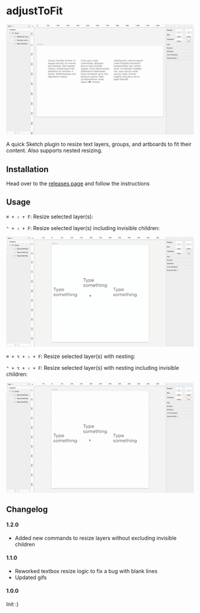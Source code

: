 # adjustToFit

![overview-gif](https://github.com/andyault/sketch-adjusttofit/blob/master/overview.gif)

A quick Sketch plugin to resize text layers, groups, and artboards to fit their content. Also supports nested resizing.

## Installation
Head over to the [releases page](https://github.com/andyault/sketch-adjusttofit/releases) and follow the instructions

## Usage

`⌘ + ⇧ + F`: Resize selected layer(s):

`⌃ + ⇧ + F`: Resize selected layer(s) including invisible children:

![selected-gif](https://github.com/andyault/sketch-adjusttofit/blob/master/selected.gif)

`⌘ + ⌥ + ⇧ + F`: Resize selected layer(s) with nesting:

`⌃ + ⌥ + ⇧ + F`: Resize selected layer(s) with nesting including invisible children:

![nested-gif](https://github.com/andyault/sketch-adjusttofit/blob/master/nested.gif)

## Changelog

#### 1.2.0
* Added new commands to resize layers without excluding invisible children

#### 1.1.0
* Reworked textbox resize logic to fix a bug with blank lines
* Updated gifs

#### 1.0.0
Init :)
